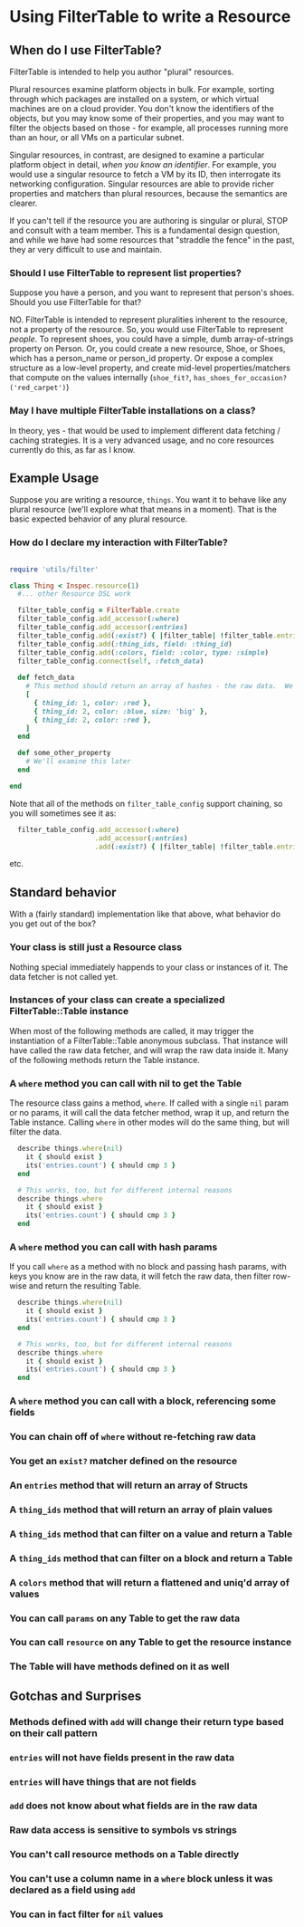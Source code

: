 # Using FilterTable to write a Resource

## When do I use FilterTable?

FilterTable is intended to help you author "plural" resources.

Plural resources examine platform objects in bulk. For example, sorting through which packages are installed on a system, or which virtual machines are on a cloud provider. You don't know the identifiers of the objects, but you may know some of their properties, and you may want to filter the objects based on those - for example, all processes running more than an hour, or all VMs on a particular subnet.

Singular resources, in contrast, are designed to examine a particular platform object in detail, _when you know an identifier_. For example, you would use a singular resource to fetch a VM by its ID, then interrogate its networking configuration. Singular resources are able to provide richer properties and matchers than plural resources, because the semantics are clearer.

If you can't tell if the resource you are authoring is singular or plural, STOP and consult with a team member. This is a fundamental design question, and while we have had some resources that "straddle the fence" in the past, they ar very difficult to use and maintain.

### Should I use FilterTable to represent list properties?

Suppose you have a person, and you want to represent that person's shoes.  Should you use FilterTable for that?

NO.  FilterTable is intended to represent pluralities inherent to the resource, not a property of the resource.  So, you would use FilterTable to represent _people_.  To represent shoes, you could have a simple, dumb array-of-strings property on Person.  Or, you could create a new resource, Shoe, or Shoes, which has a person_name or person_id property. Or expose a complex structure as a low-level property, and create mid-level properties/matchers that compute on the values internally (`shoe_fit?`, `has_shoes_for_occasion?('red_carpet')`)

### May I have multiple FilterTable installations on a class?

In theory, yes - that would be used to implement different data fetching / caching strategies.  It is a very advanced usage, and no core resources currently do this, as far as I know.

## Example Usage

Suppose you are writing a resource, `things`.  You want it to behave like any plural resource (we'll explore what that means in a moment).  That is the basic expected behavior of any plural resource.

### How do I declare my interaction with FilterTable?

```ruby

require 'utils/filter'

class Thing < Inspec.resource(1)
  #... other Resource DSL work

  filter_table_config = FilterTable.create
  filter_table_config.add_accessor(:where)
  filter_table_config.add_accessor(:entries)
  filter_table_config.add(:exist?) { |filter_table| !filter_table.entries.empty? }
  filter_table_config.add(:thing_ids, field: :thing_id)
  filter_table_config.add(:colors, field: :color, type: :simple)
  filter_table_config.connect(self, :fetch_data)
  
  def fetch_data 
    # This method should return an array of hashes - the raw data.  We'll hardcode it here.
    [ 
      { thing_id: 1, color: :red },
      { thing_id: 2, color: :blue, size: 'big' },
      { thing_id: 2, color: :red },
    ]
  end

  def some_other_property
    # We'll examine this later
  end

end
```

Note that all of the methods on `filter_table_config` support chaining, so you will sometimes see it as:
```ruby
  filter_table_config.add_accessor(:where)
                     .add_accessor(:entries)
                     .add(:exist?) { |filter_table| !filter_table.entries.empty? }
```
etc.

## Standard behavior

With a (fairly standard) implementation like that above, what behavior do you get out of the box?

### Your class is still just a Resource class

Nothing special immediately happends to your class or instances of it.  The data fetcher is not called yet.

### Instances of your class can create a specialized FilterTable::Table instance

When most of the following methods are called, it may trigger the instantiation of a FilterTable::Table anonymous subclass.  That instance will have called the raw data fetcher, and will wrap the raw data inside it.  Many of the following methods return the Table instance.

### A `where` method you can call with nil to get the Table

The resource class gains a method, `where`.  If called with a single `nil` param or no params, it will call the data fetcher method, wrap it up, and return the Table instance.  Calling `where` in other modes will do the same thing, but will filter the data.

```ruby
  describe things.where(nil)
    it { should exist }
    its('entries.count') { should cmp 3 }
  end

  # This works, too, but for different internal reasons
  describe things.where
    it { should exist }
    its('entries.count') { should cmp 3 }
  end
```

### A `where` method you can call with hash params

If you call `where` as a method with no block and passing hash params, with keys you know are in the raw data, it will fetch the raw data, then filter row-wise and return the resulting Table.

```ruby
  describe things.where(nil)
    it { should exist }
    its('entries.count') { should cmp 3 }
  end

  # This works, too, but for different internal reasons
  describe things.where
    it { should exist }
    its('entries.count') { should cmp 3 }
  end
```


### A `where` method you can call with a block, referencing some fields


### You can chain off of `where` without re-fetching raw data

### You get an `exist?` matcher defined on the resource

### An `entries` method that will return an array of Structs

### A `thing_ids` method that will return an array of plain values

### A `thing_ids` method that can filter on a value and return a Table

### A `thing_ids` method that can filter on a block and return a Table

### A `colors` method that will return a flattened and uniq'd array of values


### You can call `params` on any Table to get the raw data

### You can call `resource` on any Table to get the resource instance

### The Table will have methods defined on it as well

## Gotchas and Surprises

### Methods defined with `add` will change their return type based on their call pattern

### `entries` will not have fields present in the raw data

### `entries` will have things that are not fields

### `add` does not know about what fields are in the raw data

### Raw data access is sensitive to symbols vs strings

### You can't call resource methods on a Table directly

### You can't use a column name in a `where` block unless it was declared as a field using `add`

### You can in fact filter for `nil` values